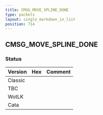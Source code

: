 ```yaml
---
title: CMSG_MOVE_SPLINE_DONE
type: packets
layout: single_markdown_in_list
position: 714
---
```


## CMSG_MOVE_SPLINE_DONE

### Status

Version | Hex | Comment
---------- | ---------- | ---------- 
Classic |  |  
TBC |  |  
WotLK |  |  
Cata |  |  
